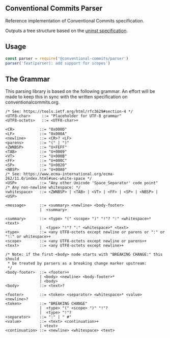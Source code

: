 ## Conventional Commits Parser

Reference implementation of Conventional Commits specification.

Outputs a tree structure based on the
[uninst specification](https://github.com/syntax-tree/unist).

## Usage

```js
const parser = require('@conventional-commits/parser')
parser('feat(parser): add support for scopes')
```

## The Grammar

This parsing library is based on the following grammar. An effort will be made
to keep this in sync with the written specification on conventionalcommits.org.

```ebnf
/* See: https://tools.ietf.org/html/rfc3629#section-4 */
<UTF8-char>     ::= "Placeholder for UTF-8 grammar"
<UTF8-octets>   ::= <UTF8-char>+

<CR>           ::= "0x000D"
<LF>           ::= "0x000A"
<newline>      ::= <CR>? <LF>
<parens>       ::= "(" | ")"
<ZWNBSP>       ::= "U+FEFF"
<TAB>          ::= "U+0009"
<VT>           ::= "U+000B"
<FF>           ::= "U+000C"
<SP>           ::= "U+0020"
<NBSP>         ::= "U+00A0"
/* See: https://www.ecma-international.org/ecma-262/11.0/index.html#sec-white-space */
<USP>          ::= "Any other Unicode 'Space_Separator' code point"
/* Any non-newline whitespace: */
<whitespace>   ::= <ZWNBSP> | <TAB> | <VT> | <FF> | <SP> | <NBSP> | <USP>

<message>      ::= <summary> <newline> <body-footer>
               |  <summary>

<summary>      ::= <type> "(" <scope> ")" "!"? ":" <whitespace>* <text>
               |  <type> "!"? ":" <whitespace>* <text>
<type>         ::= <any UTF8-octets except newline or parens or ":" or "!:" or whitespace>+
<scope>        ::= <any UTF8-octets except newline or parens>+
<text>         ::= <any UTF8-octets except newline>+

/* Note: if the first <body> node starts with "BREAKING CHANGE:" this should
 * be treated by parsers as a breaking change marker upstream:
 */
<body-footer>  ::= <footer>+
               | <body> <newline> <body-footer>*
               | <body>
<body>         ::= <text>?

<footer>       ::= <token> <separator> <whitespace>* <value> <newline>?
<token>        ::= "BREAKING CHANGE"
               |  <type> "(" <scope> ")" "!"?
               |  <type> "!"?
<separator>    ::= ":" | " #"
<value>        ::= <text> <continuation>+
               | <text>
<continuation> ::= <newline> <whitespace> <text>
```
